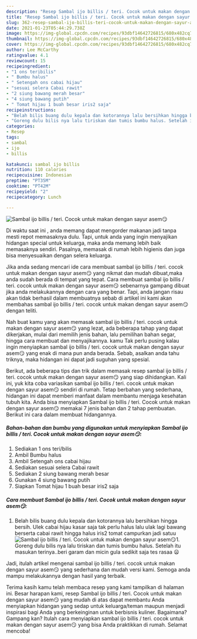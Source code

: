 ```yaml
---
description: "Resep Sambal ijo billis / teri. Cocok untuk makan dengan sayur asem😏 yang enak dan Mudah Dibuat"
title: "Resep Sambal ijo billis / teri. Cocok untuk makan dengan sayur asem😏 yang enak dan Mudah Dibuat"
slug: 362-resep-sambal-ijo-billis-teri-cocok-untuk-makan-dengan-sayur-asem-yang-enak-dan-mudah-dibuat
date: 2021-01-23T05:44:29.738Z
image: https://img-global.cpcdn.com/recipes/93dbf14642726815/680x482cq70/sambal-ijo-billis-teri-cocok-untuk-makan-dengan-sayur-asem😏-foto-resep-utama.jpg
thumbnail: https://img-global.cpcdn.com/recipes/93dbf14642726815/680x482cq70/sambal-ijo-billis-teri-cocok-untuk-makan-dengan-sayur-asem😏-foto-resep-utama.jpg
cover: https://img-global.cpcdn.com/recipes/93dbf14642726815/680x482cq70/sambal-ijo-billis-teri-cocok-untuk-makan-dengan-sayur-asem😏-foto-resep-utama.jpg
author: Lee McCarthy
ratingvalue: 4.1
reviewcount: 15
recipeingredient:
- "1 ons teribilis"
- " Bumbu halus"
- " Setengah ons cabai hijau"
- "sesuai selera Cabai rawit"
- "2 siung bawang merah besar"
- "4 siung bawang putih"
- " Tomat hijau 1 buah besar iris2 saja"
recipeinstructions:
- "Belah bilis buang dulu kepala dan kotorannya lalu bersihkan hingga bersih. Ulek cabai hijau kasar saja tak perlu halus lalu ulak lagi bawang berserta cabai rawit hingga halus iris2 tomat campurkan jadi satuu"
- "Goreng dulu bilis nya lalu tiriskan dan tumis bumbu halus. Setelah itu masukan terinya..beri garam dan micin gula sedikit saja tes rasaa 😦"
categories:
- Resep
tags:
- sambal
- ijo
- billis

katakunci: sambal ijo billis 
nutrition: 110 calories
recipecuisine: Indonesian
preptime: "PT35M"
cooktime: "PT42M"
recipeyield: "2"
recipecategory: Lunch

---
```



![Sambal ijo billis / teri. Cocok untuk makan dengan sayur asem😏](https://img-global.cpcdn.com/recipes/93dbf14642726815/680x482cq70/sambal-ijo-billis-teri-cocok-untuk-makan-dengan-sayur-asem😏-foto-resep-utama.jpg)

Di waktu  saat ini , anda memang dapat mengorder makanan jadi tanpa mesti repot memasaknya dulu. Tapi, untuk anda yang ingin menyajikan hidangan special untuk keluarga, maka anda memang lebih baik memasaknya sendiri. Pasalnya, memasak di rumah lebih higienis dan juga bisa menyesuaikan dengan selera keluarga.

Jika anda sedang mencari ide cara membuat sambal ijo billis / teri. cocok untuk makan dengan sayur asem😏 yang nikmat dan mudah dibuat,maka anda sudah berada di tempat yang tepat. Cara membuat sambal ijo billis / teri. cocok untuk makan dengan sayur asem😏  sebenarnya gampang dibuat jika anda melakukannya dengan cara yang benar. Tapi, anda jangan risau akan tidak berhasil dalam membuatnya 
sebab di artikel ini kami akan membahas sambal ijo billis / teri. cocok untuk makan dengan sayur asem😏 dengan teliti.  



Nah buat kamu yang akan memasak sambal ijo billis / teri. cocok untuk makan dengan sayur asem😏 yang lezat, ada beberapa tahap yang dapat dikerjakan, mulai dari memilih jenis bahan, lalu pemilihan bahan segar, hingga cara membuat dan menyajikannya. kamu Tak perlu pusing kalau ingin menyiapkan sambal ijo billis / teri. cocok untuk makan dengan sayur asem😏 yang enak di mana pun anda berada. Sebab, asalkan anda  tahu triknya, maka hidangan ini dapat jadi suguhan yang spesial.

Berikut, ada beberapa tips dan trik dalam memasak resep sambal ijo billis / teri. cocok untuk makan dengan sayur asem😏 yang siap dihidangkan. Kali ini, yuk kita coba variasikan sambal ijo billis / teri. cocok untuk makan dengan sayur asem😏 sendiri di rumah. Tetap berbahan yang sederhana, hidangan ini dapat memberi manfaat dalam membantu menjaga kesehatan tubuh kita. Anda bisa menyiapkan Sambal ijo billis / teri. Cocok untuk makan dengan sayur asem😏 memakai 7 jenis bahan dan 2 tahap pembuatan. Berikut ini cara dalam membuat hidangannya.

<!--inarticleads1-->

##### Bahan-bahan dan bumbu yang digunakan untuk menyiapkan Sambal ijo billis / teri. Cocok untuk makan dengan sayur asem😏:

1. Sediakan 1 ons teri/bilis
1. Ambil  Bumbu halus
1. Ambil  Setengah ons cabai hijau
1. Sediakan sesuai selera Cabai rawit
1. Sediakan 2 siung bawang merah besar
1. Gunakan 4 siung bawang putih
1. Siapkan  Tomat hijau 1 buah besar iris2 saja




<!--inarticleads2-->

##### Cara membuat Sambal ijo billis / teri. Cocok untuk makan dengan sayur asem😏:

1. Belah bilis buang dulu kepala dan kotorannya lalu bersihkan hingga bersih. Ulek cabai hijau kasar saja tak perlu halus lalu ulak lagi bawang berserta cabai rawit hingga halus iris2 tomat campurkan jadi satuu
<img src="https://img-global.cpcdn.com/steps/1d54f6817fac9330/160x128cq70/sambal-ijo-billis-teri-cocok-untuk-makan-dengan-sayur-asem😏-langkah-memasak-1-foto.jpg" alt="Sambal ijo billis / teri. Cocok untuk makan dengan sayur asem😏">1. Goreng dulu bilis nya lalu tiriskan dan tumis bumbu halus. Setelah itu masukan terinya..beri garam dan micin gula sedikit saja tes rasaa 😦




Jadi, itulah artikel mengenai  sambal ijo billis / teri. cocok untuk makan dengan sayur asem😏  yang sederhana dan mudah versi kami. Semoga anda mampu melakukannya dengan hasil yang terbaik. 

Terima kasih kamu telah membaca resep yang kami tampilkan di halaman ini. Besar harapan kami, resep  Sambal ijo billis / teri. Cocok untuk makan dengan sayur asem😏 yang mudah di atas dapat membantu Anda menyiapkan hidangan yang sedap untuk keluarga/teman maupun menjadi inspirasi bagi Anda yang berkeinginan untuk berbisnis kuliner. Bagaimana? Gampang kan? Itulah cara menyiapkan sambal ijo billis / teri. cocok untuk makan dengan sayur asem😏 yang bisa Anda praktikkan di rumah. Selamat mencoba!

